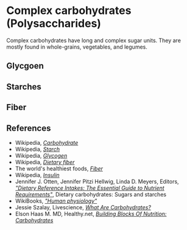 # Complex carbohydrates (Polysaccharides)
Complex carbohydrates have long and complex sugar units. They are mostly found in whole-grains, vegetables, and legumes.

## Glycgoen

## Starches

## Fiber

## References
- Wikipedia, [_Carbohydrate_](https://en.wikipedia.org/wiki/Carbohydrate)
- Wikipedia, [_Starch_](https://en.wikipedia.org/wiki/Starch)
- Wikipedia, [_Glycogen_](https://en.wikipedia.org/wiki/Glycogen)
- Wikipedia, [_Dietary fiber_](https://en.wikipedia.org/wiki/Dietary_fiber)
- The world's healthiest foods, [_Fiber_](http://www.whfoods.com/genpage.php?tname=nutrient&dbid=59)
- Wikipedia, [_Insulin_](https://en.wikipedia.org/wiki/Insulin)
- Jennifer J. Otten, Jennifer Pitzi Hellwig, Linda D. Meyers, Editors, [_"Dietary Reference Intakes: The Essential Guide to Nutrient Requirements"_](https://www.amazon.com/Dietary-Reference-Intakes-Essential-Requirements/dp/0309157420), Dietary carbohydrates: Sugars and starches
- WikiBooks, [_"Human physiology"_](https://en.wikibooks.org/wiki/Human_Physiology/Nutrition#Carbohydrates)
- Jessie Szalay, Livescience, [_What Are Carbohydrates?_](http://www.livescience.com/51976-carbohydrates.html)
- Elson Haas M. MD, Healthy.net, [_Building Blocks Of Nutrition: Carbohydrates_](http://www.healthy.net/Health/Article/Carbohydrates/2100/1)
